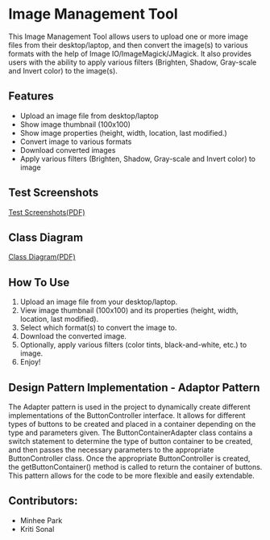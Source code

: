 # Image Management Tool

This Image Management Tool allows users to upload one or more image files from their desktop/laptop, and then convert the image(s) to various formats with the help of Image IO/ImageMagick/JMagick. It also provides users with the ability to apply various filters (Brighten, Shadow, Gray-scale and Invert color) to the image(s).

## Features

- Upload an image file from desktop/laptop
- Show image thumbnail (100x100)
- Show image properties (height, width, location, last modified.)
- Convert image to various formats
- Download converted images
- Apply various filters (Brighten, Shadow, Gray-scale and Invert color) to image

## Test Screenshots

[Test Screenshots(PDF)](https://github.com/erinmhpark/INFO5100_002743228_MinheePark/blob/main/imageManagementTool_FinalProject/TestScreenshots-finalProject.pdf)

## Class Diagram
[Class Diagram(PDF)](https://github.com/erinmhpark/INFO5100_002743228_MinheePark/blob/main/imageManagementTool_FinalProject/ImageManagementToolClassDiagram.pdf)

## How To Use

1. Upload an image file from your desktop/laptop.
2. View image thumbnail (100x100) and its properties (height, width, location, last modified).
3. Select which format(s) to convert the image to.
4. Download the converted image.
5. Optionally, apply various filters (color tints, black-and-white, etc.) to image.
6. Enjoy!

## Design Pattern Implementation - Adaptor Pattern

The Adapter pattern is used in the project to dynamically create different implementations of the ButtonController interface. It allows for different types of buttons to be created and placed in a container depending on the type and parameters given. The ButtonContainerAdapter class contains a switch statement to determine the type of button container to be created, and then passes the necessary parameters to the appropriate ButtonController class. Once the appropriate ButtonController is created, the getButtonContainer() method is called to return the container of buttons. This pattern allows for the code to be more flexible and easily extendable.

## Contributors:
- Minhee Park
- Kriti Sonal